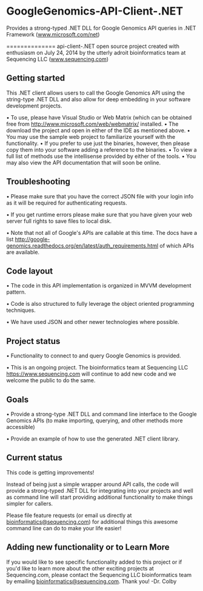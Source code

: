 GoogleGenomics-API-Client-.NET
==============================

Provides a strong-typed .NET DLL for Google Genomics API queries in .NET Framework (www.microsoft.com/net)

==============
api-client-.NET open source project created with enthusiasm on July 24, 2014 by the 
utterly adroit bioinformatics team at Sequencing LLC (www.sequencing.com)


Getting started
---------------

This .NET client allows users to call the Google Genomics API using the string-type .NET DLL 
and also allow for deep embedding in your software development projects.

•	To use, please have Visual Studio or Web Matrix (which can be obtained free from 
http://www.microsoft.com/web/webmatrix/ installed.
•	The download the project and open in either of the IDE as mentioned above.
•	You may use the sample web project to familiarize yourself with the functionality.
•	If you prefer to use just the binaries, however, then please copy them into your software 
adding a reference to the binaries.
•	To view a full list of methods use the intellisense provided by either of the tools.
•	You may also view the API documentation that will soon be online.

Troubleshooting
---------------
    
•	Please make sure that you have the correct JSON file with your login info as it 
will be required for authenticating requests.

•	If you get runtime errors please make sure that you have given your web server 
full rights to save files to local disk.

•	Note that not all of Google's APIs are callable at this time. The docs have a list 
<http://google-genomics.readthedocs.org/en/latest/auth_requirements.html> of which APIs are available.


Code layout
---------------

•	The code in this API implementation is organized in MVVM development pattern.

•	Code is also structured to fully leverage the object oriented programming techniques.

•	We have used JSON and other newer technologies where possible.

Project status
---------------

•	Functionality to connect to and query Google Genomics is provided.

•	This is an ongoing project. The bioinformatics team at Sequencing LLC <https://www.sequencing.com> 
will continue to add new code and we welcome the public to do the same.

Goals
---------------

•	Provide a strong-type .NET DLL and command line interface to the Google Genomics APIs 
(to make importing, querying, and other methods more accessible)

•	Provide an example of how to use the generated .NET client library.

Current status
---------------

This code is getting improvements!

Instead of being just a simple wrapper around API calls, the code will provide a strong-typed .NET DLL 
for integrating into your projects and well as command line will start providing additional functionality 
to make things simpler for callers. 

Please file feature requests (or email us directly at bioinformatics@sequencing.com) for additional things 
this awesome command line can do to make your life easier!

Adding new functionality or to Learn More
---------------

If you would like to see specific functionality added to this project or if you'd like to learn more 
about the other exciting projects at Sequencing.com, please contact the Sequencing LLC bioinformatics team 
by emailing bioinformatics@sequencing.com. Thank you! -Dr. Colby

